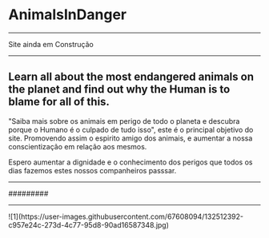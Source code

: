 # AnimalsInDanger

<hr>
Site ainda em Construção
<hr>

## Learn all about the most endangered animals on the planet and find out why the Human is to blame for all of this.
"Saiba mais sobre os animais em perigo de todo o planeta e descubra porque o Humano é o culpado de tudo isso", este é o principal objetivo do site. Promovendo assim o espirito amigo dos animais, e aumentar a nossa conscientização em relação aos mesmos.

Espero aumentar a dignidade e o conhecimento dos perigos que todos os dias fazemos estes nossos companheiros passsar.

<hr>
#########
<hr>
![1](https://user-images.githubusercontent.com/67608094/132512392-c957e24c-273d-4c77-95d8-90ad16587348.jpg)

